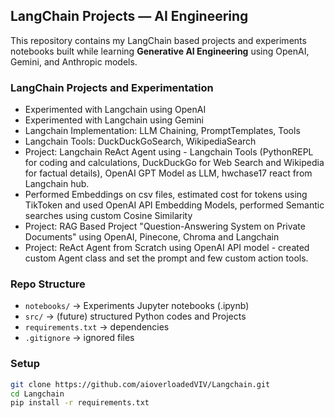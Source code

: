 ## LangChain Projects — AI Engineering

This repository contains my LangChain based projects and experiments notebooks built while learning **Generative AI Engineering** using OpenAI, Gemini, and Anthropic models.

### LangChain Projects and Experimentation

- Experimented with Langchain using OpenAI
- Experimented with Langchain using Gemini
- Langchain Implementation: LLM Chaining, PromptTemplates, Tools
- Langchain Tools: DuckDuckGoSearch, WikipediaSearch
- Project: Langchain ReAct Agent using - Langchain Tools (PythonREPL for coding and calculations, DuckDuckGo for Web Search and Wikipedia for factual details), OpenAI GPT Model as LLM, hwchase17 react from Langchain hub.
- Performed Embeddings on csv files, estimated cost for tokens using TikToken and used OpenAI API Embedding Models, performed Semantic searches using custom Cosine Similarity
- Project: RAG Based Project "Question-Answering System on Private Documents" using OpenAI, Pinecone, Chroma and Langchain
- Project: ReAct Agent from Scratch using OpenAI API model - created custom Agent class and set the prompt and few custom action tools.

### Repo Structure

- `notebooks/` → Experiments Jupyter notebooks (.ipynb)
- `src/` → (future) structured Python codes and Projects
- `requirements.txt` → dependencies
- `.gitignore` → ignored files

### Setup

```bash
git clone https://github.com/aioverloadedVIV/Langchain.git
cd Langchain
pip install -r requirements.txt
```
